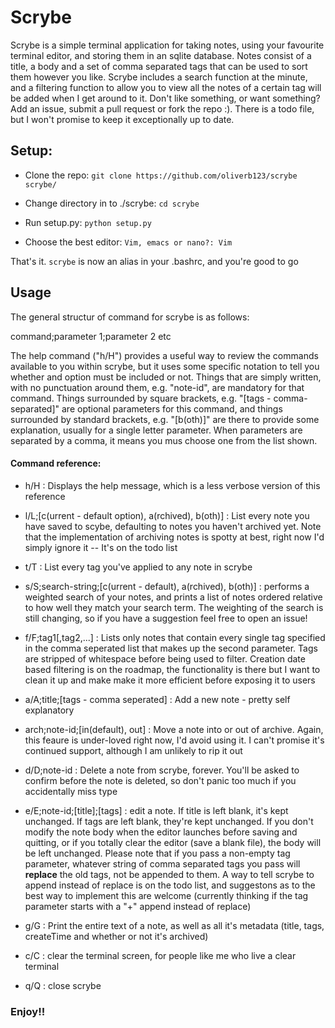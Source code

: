 # Scrybe
Scrybe is a simple terminal application for taking notes, using your favourite terminal editor, and storing them in an sqlite database. Notes consist of a title, a body and a set of comma separated tags that can be used to sort them however you like. Scrybe includes a search function at the minute, and a filtering function to allow you to view all the notes of a certain tag will be added when I get around to it. Don't like something, or want something? Add an issue, submit a pull request or fork the repo :). There is a todo file, but I won't promise to keep it exceptionally up to date.

## Setup:

* Clone the repo:
`git clone https://github.com/oliverb123/scrybe scrybe/`

* Change directory in to ./scrybe:
`cd scrybe`

* Run setup.py:
`python setup.py`

* Choose the best editor:
`Vim, emacs or nano?: Vim`

That's it. `scrybe` is now an alias in your .bashrc, and you're good to go

## Usage

The general structur of command for scrybe is as follows:

command;parameter 1;parameter 2 etc

The help command ("h/H") provides a useful way to review the commands available
to you within scrybe, but it uses some specific notation to tell you whether
and option must be included or not. Things that are simply written, with no 
punctuation around them, e.g. "note-id", are mandatory for that command. Things
surrounded by square brackets, e.g. "[tags - comma-separated]" are optional 
parameters for this command, and things surrounded by standard brackets, e.g.
"[b(oth)]" are there to provide some explanation, usually for a single letter
parameter. When parameters are separated by a comma, it means you mus choose one
from the list shown.

#### Command reference:

* h/H : Displays the help message, which is a less verbose version of this
reference

* l/L;[c(urrent - default option), a(rchived), b(oth)] : List every note you
have saved to scybe, defaulting to notes you haven't archived yet. Note that the
implementation of archiving notes is spotty at best, right now I'd simply ignore
it -- It's on the todo list

* t/T : List every tag you've applied to any note in scrybe

* s/S;search-string;[c(urrent - default), a(rchived), b(oth)] : performs a
weighted search of your notes, and prints a list of notes ordered relative to
how well they match your search term. The weighting of the search is still
changing, so if you have a suggestion feel free to open an issue!

* f/F;tag1[,tag2,...] : Lists only notes that contain every single tag specified
in the comma seperated list that makes up the second parameter. Tags are stripped
 of whitespace before being used to filter. Creation date based filtering is
 on the roadmap, the functionality is there but I want to clean it up and make
 make it more efficient before exposing it to users

* a/A;title;[tags - comma seperated] : Add a new note - pretty self explanatory

* arch;note-id;[in(default), out] : Move a note into or out of archive. Again,
this feaure is under-loved right now, I'd avoid using it. I can't promise it's
continued support, although I am unlikely to rip it out

* d/D;note-id : Delete a note from scrybe, forever. You'll be asked to confirm
before the note is deleted, so don't panic too much if you accidentally miss 
type

* e/E;note-id;[title];[tags] : edit a note. If title is left blank, it's kept
unchanged. If tags are left blank, they're kept unchanged. If you don't modify
the note body when the editor launches before saving and quitting, or if you
totally clear the editor (save a blank file), the body will be left unchanged.
Please note that if you pass a non-empty tag parameter, whatever string of
comma separated tags you pass will __replace__ the old tags, not be appended to
them. A way to tell scrybe to append instead of replace is on the todo list, and
suggestons as to the best way to implement this are welcome (currently thinking
if the tag parameter starts with a "+" append instead of replace)

* g/G : Print the entire text of a note, as well as all it's metadata (title,
tags, createTime and whether or not it's archived)

* c/C : clear the terminal screen, for people like me who live a clear terminal

* q/Q : close scrybe

### Enjoy!!

